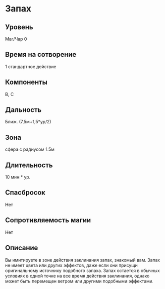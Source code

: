 # Запах

## Уровень
Маг/Чар 0
## Время на сотворение
1 стандартное действие
## Компоненты
В, С
## Дальность
Ближ. (7,5м+1,5*ур/2)
## Зона
сфера с радиусом 1.5м
## Длительность
10 мин * ур.
## Спасбросок
Нет
## Сопротивляемость магии
Нет
## Описание
Вы имитируете в зоне действия заклинания запах, знакомый вам. Запах не имеет цвета или других эффектов, даже если они присущи оригинальному источнику подобного запаха. Запах остается в обычных условиях в одной точке на все время действия заклинания, однако может быть перемещен ветром или другими подобными эффектами.